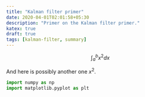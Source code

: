 ```yaml
---
title: "Kalman filter primer"
date: 2020-04-01T02:01:58+05:30
description: "Primer on the Kalman filter primer."
katex: true
draft: true
tags: [kalman-filter, summary]
---
```


$$\int_{a}^{b} x^2 dx$$

And here is possibly another one $x^2$.

```python
import numpy as np
import matplotlib.pyplot as plt
```